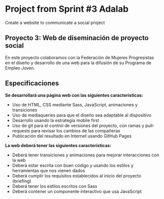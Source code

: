 #  Project from Sprint #3 Adalab
Create a website to communicate a social project

## Proyecto 3: Web de diseminación de proyecto social
En este proyecto colaboramos con la Federación de Mujeres Progresistas en el diseño y desarrollo de una web para la difusión de su Programa de Empleo Joven.

## Especificaciones
**Se desarrollará una página web con las siguientes características:**
- Uso de HTML, CSS mediante Sass, JavaScript, animaciones y transiciones
- Uso de mediaqueries para que el diseño sea adaptable al dispositivo
- Desarrollo usando la estrategia mobile first
- Uso de git para el control de versiones del proyecto, con ramas y pull-requests para revisar los cambios de las compañeras
- Publicación del resultado en Internet usando GitHub Pages

**La web deberá tener las siguientes características:**
- Deberá tener transiciones y animaciones para mejorar interacciones con la web
- Deberá estar escrita con buen código y usando los estilos y herramientas que nos vienen dados
- Deberá cumplir los requisitos establecidos al inicio del proyecto (briefing)
- Deberá tener los estilos escritos con Sass
- Deberá contener un componente interactivo que usa JavaScript
